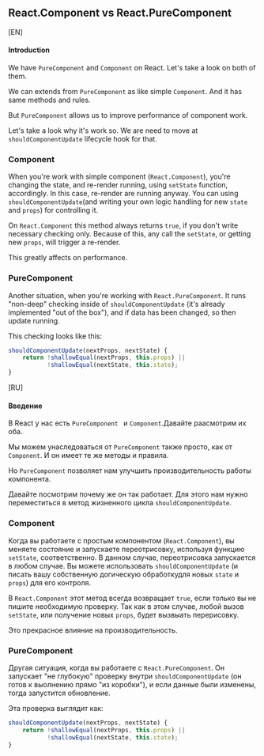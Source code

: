 ## React.Component vs React.PureComponent

[EN]

#### Introduction

We have `PureComponent` and `Component` on React. Let's take a look on both of them.

We can extends from `PureComponent` as like simple `Component`. And it has same methods and rules.

But `PureComponent` allows us to improve performance of component work.

Let's take a look why it's work so. We are need to move at `shouldComponentUpdate` lifecycle hook for that.

### Component

When you're work with simple component (`React.Component`), you're changing the state, and  re-render running, using `setState` function, accordingly.
In this case, re-render are running anyway.
You can using `shouldComponentUpdate`(and writing your own logic handling for new `state` and `props`) for controlling it.

On `React.Component` this method always returns `true`, if you don't write necessary checking only.
Because of this, any call the `setState`, or getting new `props`, will trigger a re-render.

This greatly affects on performance.

### PureComponent

Another situation, when you're working with `React.PureComponent`. It runs "non-deep" checking inside of `shouldComponentUpdate` (it's already implemented "out of the box"), and if data has been changed, so then update running.

This checking looks like this:
```jsx
shouldComponentUpdate(nextProps, nextState) {
    return !shallowEqual(nextProps, this.props) || 
           !shallowEqual(nextState, this.state);
}
```

[RU]

#### Введение

В React у нас есть `PureComponent ` и  `Component`.Давайте раасмотрим их оба.

Мы можем унаследоваться от `PureComponent` также просто, как от `Component`. И он имеет те же методы и правила.

Но `PureComponent` позволяет нам улучшить производительность работы компонента.

Давайте посмотрим почему же он так работает. Для этого нам нужно переместиться в метод жизненного цикла `shouldComponentUpdate`.

### Component

Когда вы работаете с простым компонентом (`React.Component`), вы меняете состояние и запускаете переотрисовку, используя функцию `setState`, соответственно.
В данном случае, переотрисовка запускается в любом случае.
Вы можете использовать `shouldComponentUpdate` (и писать вашу собственную догическую обработкудля новых `state` и `props`) для его контроля.

В `React.Component` этот метод всегда возвращает `true`, если только вы не пишите необходимую проверку.
Так как в этом случае, любой вызов `setState`, или получение новых `props`, будет вызвыать перерисовку.

Это прекрасное влияние на производительность.

### PureComponent

Другая ситуация, когда вы работаете с `React.PureComponent`. Он запускает "не глубокую" проверку внутри `shouldComponentUpdate` (он готов к выолнению прямо "из коробки"), и если данные были изменены, тогда запустится обновление.

Эта проверка выглядит как:

```jsx
shouldComponentUpdate(nextProps, nextState) {
    return !shallowEqual(nextProps, this.props) || 
           !shallowEqual(nextState, this.state);
}
```